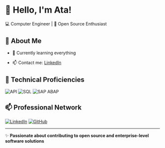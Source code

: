 
# 👋 Hello, I'm Ata!

💻 Computer Engineer | 🚀 Open Source Enthusiast

## 📌 About Me
- 🔭 Currently learning everything

- 📫 Contact me: [LinkedIn](https://www.linkedin.com/in/efe-ata-akan-04154a148/)

## 🚀 Technical Proficiencies
![API](https://img.shields.io/badge/-Web%20API-0088CC?style=flat-square&logo=web&logoColor=white)
![SQL](https://img.shields.io/badge/-SQL-CC2927?style=flat-square&logo=microsoft-sql-server&logoColor=white)
![SAP ABAP](https://img.shields.io/badge/-SAP%20ABAP-0FAAFF?style=flat-square&logo=sap&logoColor=white)

## 📫 Professional Network
[![LinkedIn](https://img.shields.io/badge/LinkedIn-%230077B5.svg?style=flat-square&logo=linkedin&logoColor=white)](https://www.linkedin.com/in/efe-ata-akan-04154a148/)
[![GitHub](https://img.shields.io/badge/GitHub-181717?style=flat-square&logo=github&logoColor=white)](https://github.com/eaa1648)

---
✨ **Passionate about contributing to open source and enterprise-level software solutions**
